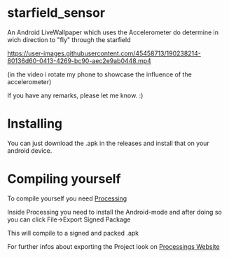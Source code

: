 # starfield_sensor
An Android LiveWallpaper which uses the Accelerometer do determine in wich direction to "fly" through the starfield

https://user-images.githubusercontent.com/45458713/190238214-80136d60-0413-4269-bc90-aec2e9ab0448.mp4

(in the video i rotate my phone to showcase the influence of the accelerometer)

If you have any remarks, please let me know. :)

# Installing
You can just download the .apk in the releases and install that on your android device.

# Compiling yourself
To compile yourself you need [Processing](https://processing.org)

Inside Processing you need to install the Android-mode and after doing so you can click File->Export Signed Package

This will compile to a signed and packed .apk

For further infos about exporting the Project look on [Processings Website](https://android.processing.org/tutorials/distributing/index.html)
